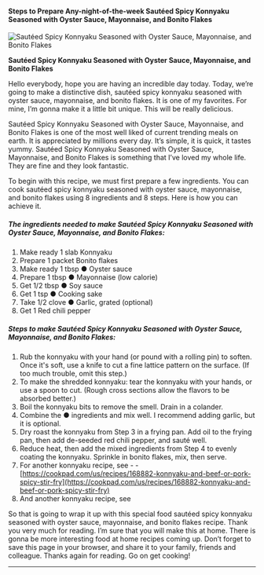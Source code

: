             

#### Steps to Prepare Any-night-of-the-week Sautéed Spicy Konnyaku Seasoned with Oyster Sauce, Mayonnaise, and Bonito Flakes

![Sautéed Spicy Konnyaku Seasoned with Oyster Sauce, Mayonnaise, and Bonito Flakes](https://img-global.cpcdn.com/recipes/5635101282009088/751x532cq70/sauteed-spicy-konnyaku-seasoned-with-oyster-sauce-mayonnaise-and-bonito-flakes-recipe-main-photo.jpg)

**Sautéed Spicy Konnyaku Seasoned with Oyster Sauce, Mayonnaise, and Bonito Flakes**

Hello everybody, hope you are having an incredible day today. Today, we’re going to make a distinctive dish, sautéed spicy konnyaku seasoned with oyster sauce, mayonnaise, and bonito flakes. It is one of my favorites. For mine, I’m gonna make it a little bit unique. This will be really delicious.

Sautéed Spicy Konnyaku Seasoned with Oyster Sauce, Mayonnaise, and Bonito Flakes is one of the most well liked of current trending meals on earth. It is appreciated by millions every day. It’s simple, it is quick, it tastes yummy. Sautéed Spicy Konnyaku Seasoned with Oyster Sauce, Mayonnaise, and Bonito Flakes is something that I’ve loved my whole life. They are fine and they look fantastic.

To begin with this recipe, we must first prepare a few ingredients. You can cook sautéed spicy konnyaku seasoned with oyster sauce, mayonnaise, and bonito flakes using 8 ingredients and 8 steps. Here is how you can achieve it.

##### The ingredients needed to make Sautéed Spicy Konnyaku Seasoned with Oyster Sauce, Mayonnaise, and Bonito Flakes:

1.  Make ready 1 slab Konnyaku
2.  Prepare 1 packet Bonito flakes
3.  Make ready 1 tbsp ● Oyster sauce
4.  Prepare 1 tbsp ● Mayonnaise (low calorie)
5.  Get 1/2 tbsp ● Soy sauce
6.  Get 1 tsp ● Cooking sake
7.  Take 1/2 clove ● Garlic, grated (optional)
8.  Get 1 Red chili pepper

##### Steps to make Sautéed Spicy Konnyaku Seasoned with Oyster Sauce, Mayonnaise, and Bonito Flakes:

1.  Rub the konnyaku with your hand (or pound with a rolling pin) to soften. Once it's soft, use a knife to cut a fine lattice pattern on the surface. (If too much trouble, omit this step.)
2.  To make the shredded konnyaku: tear the konnyaku with your hands, or use a spoon to cut. (Rough cross sections allow the flavors to be absorbed better.)
3.  Boil the konnyaku bits to remove the smell. Drain in a colander.
4.  Combine the ● ingredients and mix well. I recommend adding garlic, but it is optional.
5.  Dry roast the konnyaku from Step 3 in a frying pan. Add oil to the frying pan, then add de-seeded red chili pepper, and sauté well.
6.  Reduce heat, then add the mixed ingredients from Step 4 to evenly coating the konnyaku. Sprinkle in bonito flakes, mix, then serve.
7.  For another konnyaku recipe, see - - [https://cookpad.com/us/recipes/168882-konnyaku-and-beef-or-pork-spicy-stir-fry](https://cookpad.com/us/recipes/168882-konnyaku-and-beef-or-pork-spicy-stir-fry)
8.  And another konnyaku recipe, see

So that is going to wrap it up with this special food sautéed spicy konnyaku seasoned with oyster sauce, mayonnaise, and bonito flakes recipe. Thank you very much for reading. I’m sure that you will make this at home. There is gonna be more interesting food at home recipes coming up. Don’t forget to save this page in your browser, and share it to your family, friends and colleague. Thanks again for reading. Go on get cooking!

* * *